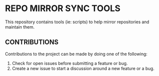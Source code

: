 # REPO MIRROR SYNC TOOLS

This repository contains tools (ie: scripts) to help mirror repositories and maintain them.


## CONTRIBUTIONS

Contributions to the project can be made by doing one of the following:

1. Check for open issues before submitting a feature or bug.
2. Create a new issue to start a discussion around a new feature or a bug.
